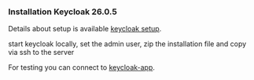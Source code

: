 ### Installation Keycloak 26.0.5
Details about setup is available [keycloak setup](https://www.keycloak.org/getting-started/getting-started-zip).

start keycloak locally, set the admin user, zip the installation file 
and copy via ssh to the server

For testing you can connect to [keycloak-app](https://www.keycloak.org/app/).